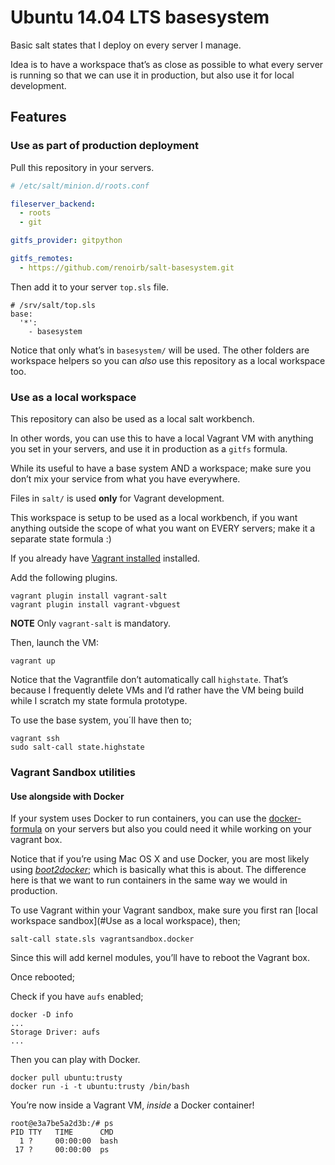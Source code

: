 # Ubuntu 14.04 LTS basesystem

Basic salt states that I deploy on every server I manage.

Idea is to have a workspace that’s as close as possible to what every server is running
so that we can use it in production, but also use it for local development.



## Features

### Use as part of production deployment

Pull this repository in your servers.


```yaml
# /etc/salt/minion.d/roots.conf

fileserver_backend:
  - roots
  - git

gitfs_provider: gitpython

gitfs_remotes:
  - https://github.com/renoirb/salt-basesystem.git
```

Then add it to your server `top.sls` file.

```
# /srv/salt/top.sls
base:
  '*':
    - basesystem
```

Notice that only what’s in `basesystem/` will be used.
The other folders are workspace helpers
so you can *also* use this repository as a local workspace too.



### Use as a local workspace

This repository can also be used as a local salt workbench.

In other words, you can use this to have a local Vagrant VM with anything
you set in your servers, and use it in production as a `gitfs` formula.

While its useful to have a base system AND a workspace; make sure you don’t mix
your service from what you have everywhere.

Files in `salt/` is used **only** for Vagrant development.

This workspace is setup to be used as a local workbench,
if you want anything outside the scope of what you want on EVERY servers;
make it a separate state formula :)

If you already have [Vagrant installed](https://www.vagrantup.com/) installed.

Add the following plugins.

```
vagrant plugin install vagrant-salt
vagrant plugin install vagrant-vbguest

```

**NOTE** Only `vagrant-salt` is mandatory.

Then, launch the VM:

```
vagrant up
```

Notice that the Vagrantfile don’t automatically call `highstate`.
That’s because I frequently delete VMs and I’d rather have the VM being build
while I scratch my state formula prototype.

To use the base system, you´ll have then to;

```
vagrant ssh
sudo salt-call state.highstate
```



### Vagrant Sandbox utilities

#### Use alongside with Docker

If your system uses Docker to run containers, you can use the [docker-formula](https://github.com/saltstack-formulas/docker-formula) on your servers
but also you could need it while working on your vagrant box.

Notice that if you’re using Mac OS X and use Docker, you are most likely using [*boot2docker*](http://boot2docker.io/);
which is basically what this is about. The difference here is that we want to run containers in the same way we would in production.

To use Vagrant within your Vagrant sandbox, make sure you first ran [local workspace sandbox](#Use as a local workspace), then;

```
salt-call state.sls vagrantsandbox.docker
```

Since this will add kernel modules, you’ll have to reboot the Vagrant box.

Once rebooted;

Check if you have `aufs` enabled;

```
docker -D info
...
Storage Driver: aufs
...
```

Then you can play with Docker.

```
docker pull ubuntu:trusty
docker run -i -t ubuntu:trusty /bin/bash
```

You’re now inside a Vagrant VM, *inside* a Docker container!

```
root@e3a7be5a2d3b:/# ps
PID TTY   TIME      CMD
  1 ?     00:00:00  bash
 17 ?     00:00:00  ps
```

